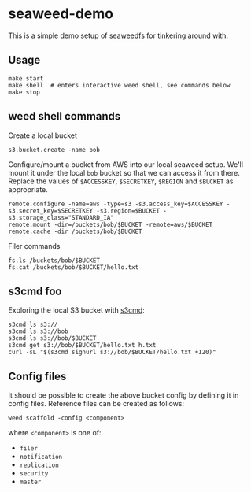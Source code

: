 # seaweed-demo

This is a simple demo setup of [seaweedfs](https://github.com/seaweedfs/seaweedfs) for tinkering around with.

## Usage

```plaintext
make start
make shell  # enters interactive weed shell, see commands below
make stop
```

## weed shell commands

Create a local bucket

```plaintext
s3.bucket.create -name bob
```

Configure/mount a bucket from AWS into our local seaweed setup.  We'll mount it under the local `bob` bucket so that
we can access it from there.  Replace the values of `$ACCESSKEY`, `$SECRETKEY`, `$REGION` and `$BUCKET` as appropriate.

```plaintext
remote.configure -name=aws -type=s3 -s3.access_key=$ACCESSKEY -s3.secret_key=$SECRETKEY -s3.region=$BUCKET -s3.storage_class="STANDARD_IA"
remote.mount -dir=/buckets/bob/$BUCKET -remote=aws/$BUCKET
remote.cache -dir /buckets/bob/$BUCKET
```

Filer commands

```plaintext
fs.ls /buckets/bob/$BUCKET
fs.cat /buckets/bob/$BUCKET/hello.txt
```

## s3cmd foo

Exploring the local S3 bucket with [s3cmd](https://s3tools.org/s3cmd):

```plaintext
s3cmd ls s3://
s3cmd ls s3://bob
s3cmd ls s3://bob/$BUCKET
s3cmd get s3://bob/$BUCKET/hello.txt h.txt
curl -sL "$(s3cmd signurl s3://bob/$BUCKET/hello.txt +120)"
```

## Config files

It should be possible to create the above bucket config by defining it in config files. Reference
files can be created as follows:

```plaintext
weed scaffold -config <component>
```

where `<component>` is one of:

- `filer`
- `notification`
- `replication`
- `security`
- `master`
